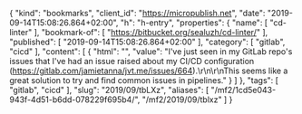 {
  "kind": "bookmarks",
  "client_id": "https://micropublish.net",
  "date": "2019-09-14T15:08:26.864+02:00",
  "h": "h-entry",
  "properties": {
    "name": [
      "cd-linter"
    ],
    "bookmark-of": [
      "https://bitbucket.org/sealuzh/cd-linter/"
    ],
    "published": [
      "2019-09-14T15:08:26.864+02:00"
    ],
    "category": [
      "gitlab",
      "cicd"
    ],
    "content": [
      {
        "html": "",
        "value": "I've just seen in my GitLab repo's issues that I've had an issue raised about my CI/CD configuration (https://gitlab.com/jamietanna/jvt.me/issues/664).\r\n\r\nThis seems like a great solution to try and find common issues in pipelines."
      }
    ]
  },
  "tags": [
    "gitlab",
    "cicd"
  ],
  "slug": "2019/09/tbLXz",
  "aliases": [
    "/mf2/1cd5e043-943f-4d51-b6dd-078229f695b4/",
    "/mf2/2019/09/tblxz"
  ]
}
